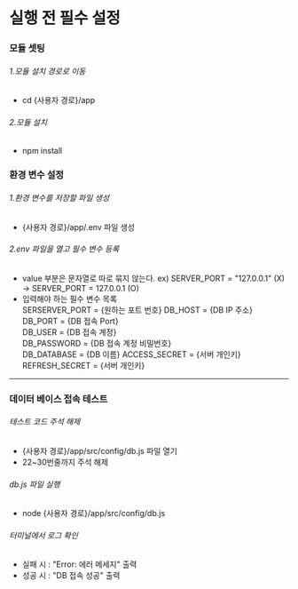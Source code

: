 # 실행 전 필수 설정

### 모듈 셋팅

###### 1.모듈 설치 경로로 이동

- cd {사용자 경로}/app

###### 2.모듈 설치

- npm install

### 환경 변수 설정

###### 1.환경 변수를 저장할 파일 생성

- {사용자 경로}/app/.env 파일 생성

###### 2.env 파일을 열고 필수 변수 등록

- value 부분은 문자열로 따로 묶지 않는다. ex) SERVER_PORT = "127.0.0.1" (X) -> SERVER_PORT = 127.0.0.1 (O)
- 입력해야 하는 필수 변수 목록  
  SERSERVER_PORT = {원하는 포트 번호}
  DB_HOST = {DB IP 주소}  
  DB_PORT = {DB 접속 Port}  
  DB_USER = {DB 접속 계정}  
  DB_PASSWORD = {DB 접속 계정 비밀번호}  
  DB_DATABASE = {DB 이름}
  ACCESS_SECRET = {서버 개인키}
  REFRESH_SECRET = {서버 개인키}

---

### 데이터 베이스 접속 테스트

###### 테스트 코드 주석 해제

- {사용자 경로}/app/src/config/db.js 파일 열기
- 22~30번줄까지 주석 해제

###### db.js 파일 실행

- node {사용자 경로}/app/src/config/db.js

###### 터미널에서 로그 확인

- 실패 시 : "Error: 에러 메세지" 출력
- 성공 시 : "DB 접속 성공" 출력
